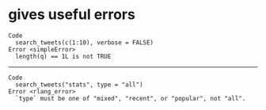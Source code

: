 # gives useful errors

    Code
      search_tweets(c(1:10), verbose = FALSE)
    Error <simpleError>
      length(q) == 1L is not TRUE

---

    Code
      search_tweets("stats", type = "all")
    Error <rlang_error>
      `type` must be one of "mixed", "recent", or "popular", not "all".

